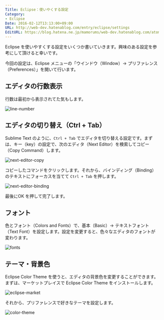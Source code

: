 ```yaml
---
Title: Eclipse：使いやくする設定
Category:
- Eclipse
Date: 2016-02-12T13:13:00+09:00
URL: http://web-dev.hatenablog.com/entry/eclipse/settings
EditURL: https://blog.hatena.ne.jp/mamorums/web-dev.hatenablog.com/atom/entry/10328749687179020635
---
```


Eclipse を使いやすくする設定をいくつか書いていきます。興味のある設定を参考にして頂けると幸いです。

今回の設定は、Eclipse メニューの「ウインドウ（Window）→ プリファレンス（Preferences）」を開いて行います。


## エディタの行数表示
行数は最初から表示されてた気もします。

![line-number](http://cdn-ak.f.st-hatena.com/images/fotolife/m/mamorums/20160814/20160814092757.png)


## エディタの切り替え（Ctrl + Tab）
Sublime Text のように、`Ctrl + Tab` でエディタを切り替える設定です。まずは、キー（key）の設定で、次のエディタ（Next Editor）を検索してコピー（Copy Command）します。

![next-editor-copy](http://cdn-ak.f.st-hatena.com/images/fotolife/m/mamorums/20160814/20160814092758.png)

コピーしたコマンドをクリックします。それから、バインディング（Binding）のテキストにフォーカスを当てて `Ctrl + Tab` を押します。

![next-editor-binding](http://cdn-ak.f.st-hatena.com/images/fotolife/m/mamorums/20160814/20160814092759.png)

最後にOK を押して完了します。


## フォント
色とフォント（Colors and Fonts）で、基本（Basic）→ テキストフォント（Text Font）を設定します。設定を変更すると、色々なエディタのフォントが変わります。

![fonts](http://cdn-ak.f.st-hatena.com/images/fotolife/m/mamorums/20160814/20160814092800.png)


## テーマ・背景色
Eclipse Color Theme を使うと、エディタの背景色を変更することができます。まずは、マーケットプレイスで Eclipse Color Theme をインストールします。

![eclipse-market](http://cdn-ak.f.st-hatena.com/images/fotolife/m/mamorums/20160814/20160814092801.png)

それから、プリファレンスで好きなテーマを設定します。

![color-theme](http://cdn-ak.f.st-hatena.com/images/fotolife/m/mamorums/20160814/20160814092802.png)
